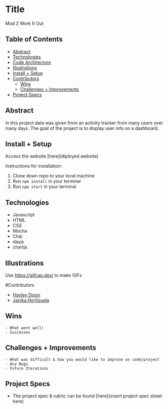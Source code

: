

# Title
Mod 2 Work It Out


## Table of Contents
  - [Abstract](#abstract)
  - [Technologies](#technologies)
  - [Code Architecture](#code-architecture)
  - [Illustrations](#illustrations)
  - [Install + Setup](#set-up)
  - [Contributors](#contributors)
	- [Wins](#wins)
	- [Challenges + Improvements](#challenges-+-Improvements)
  - [Project Specs](#project-specs)

## Abstract
In this project data was given from an activity tracker from many users over many days. The goal of the project is to display user info on a dashboard.  

## Install + Setup
Access the website [here](diployed website)

Instructions for installation:
1. Clone down repo to your local machine
2. Run `npm install` in your terminal
3. Run `npm start` in your terminal

## Technologies
- Javascript
- HTML
- CSS
- Mocha
- Chai
- dayjs
- chartjs

## Illustrations

Use https://gifcap.dev/ to make GIFs

#Contributors
  - [Hayley Dixon](https://github.com/hheyhhay)
  - [Janika Hortizuela](https://github.com/jhortizu01)

## Wins
	- What went well!
	- Successes

## Challenges + Improvements
	- What was difficult & how you would like to improve on code/project
	- Any Bugs
	- Future Iterations


## Project Specs
  - The project spec & rubric can be found [here](insert project spec sheet here)
